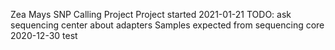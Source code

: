 Zea Mays SNP Calling Project
Project started 2021-01-21
TODO: ask sequencing center about adapters
Samples expected from sequencing core 2020-12-30 
test
